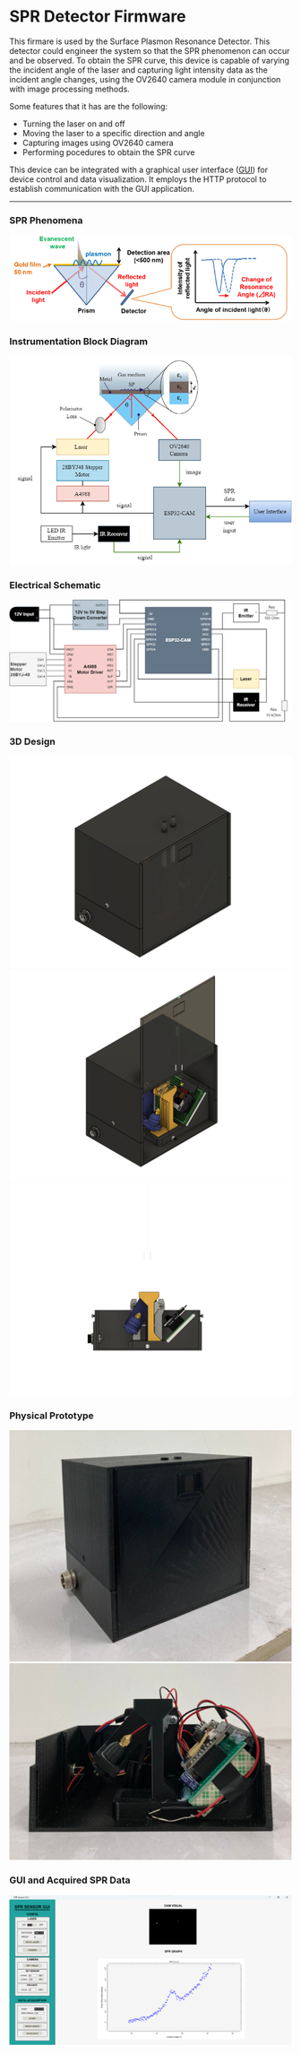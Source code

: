 # SPR Detector Firmware

This firmare is used by the Surface Plasmon Resonance Detector. This detector could engineer the system so that the SPR phenomenon can occur and be observed. To obtain the SPR curve, this device is capable of varying the incident angle of the laser and capturing light intensity data as the incident angle changes, using the OV2640 camera module in conjunction with image processing methods.

Some features that it has are the following:
- Turning the laser on and off
- Moving the laser to a specific direction and angle
- Capturing images using OV2640 camera
- Performing pocedures to obtain the SPR curve

This device can be integrated with a graphical user interface ([GUI](https://github.com/kemalrizky/spr-detector-gui)) for device control and data visualization. It employs the HTTP protocol to establish communication with the GUI application.

---
### SPR Phenomena
![](docs/SPR.png)

### Instrumentation Block Diagram
![](docs/Blok%20Diagram%20SPR%20(3).png)

### Electrical Schematic
![](docs/SPR%20Sensor%20Electrical%20Diagram.png)

### 3D Design
![](docs/SPR%20Sensor%20Cover%20On.png)
![](docs/SPR%20Sensor%20Slider.png)
![](docs/SPR%20Sensor%20Tampak%20Depan.png)

### Physical Prototype
![](docs/SPR%20Sensor%20Tampak%20Samping%20dengan%20Cover%20(new).jpg)
![](docs/SPR%20Sensor%20Tampak%20Depan%20(new).jpg)

### GUI and Acquired SPR Data
![](docs/Percobaan%20Keempat%20GUI.png)

